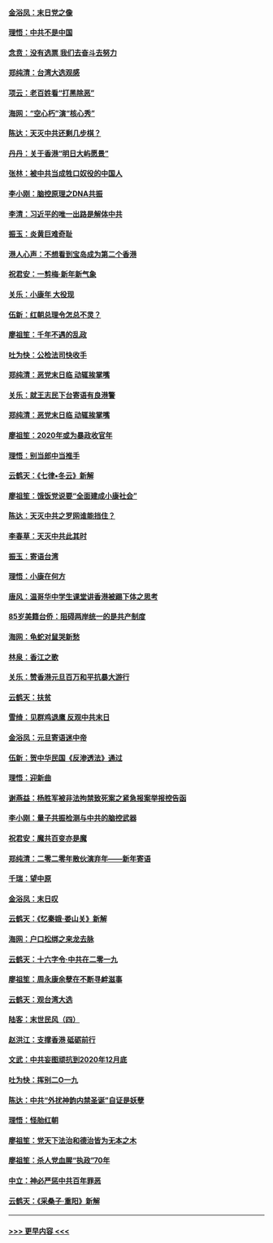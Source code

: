 #### [金浴凤：末日党之像](../pages/nsc993/n11787475.md?t=01130344) 
#### [理悟：中共不是中国](../pages/nsc993/n11787463.md?t=01130344) 
#### [念贲：没有选票  我们去奋斗去努力](../pages/nsc993/n11787398.md?t=01130344) 
#### [郑纯清：台湾大选观感](../pages/nsc993/n11786210.md?t=01130344) 
#### [项云：老百姓看“打黑除恶”](../pages/nsc993/n11785398.md?t=01130344) 
#### [海网：“空心朽”演“核心秀”](../pages/nsc993/n11783874.md?t=01130344) 
#### [陈达：天灭中共还剩几步棋？](../pages/nsc993/n11783719.md?t=01130344) 
#### [丹丹：关于香港“明日大屿愿景”](../pages/nsc993/n11783273.md?t=01130344) 
#### [张林：被中共当成牲口奴役的中国人](../pages/nsc993/n11782397.md?t=01130344) 
#### [李小刚：脑控原理之DNA共振](../pages/nsc993/n11780962.md?t=01130344) 
#### [李清：习近平的唯一出路是解体中共](../pages/nsc993/n11780866.md?t=01130344) 
#### [振玉：炎黄巨难奇耻](../pages/nsc993/n11779632.md?t=01130344) 
#### [港人心声：不想看到宝岛成为第二个香港](../pages/nsc993/n11778817.md?t=01130344) 
#### [祝君安：一剪梅‧新年新气象](../pages/nsc993/n11776340.md?t=01130344) 
#### [关乐：小康年 大役现](../pages/nsc993/n11774213.md?t=01130344) 
#### [伍新：红朝总理令怎总不灵？](../pages/nsc993/n11770813.md?t=01130344) 
#### [廖祖笙：千年不遇的乱政](../pages/nsc993/n11770373.md?t=01130344) 
#### [吐为快：公检法司快收手](../pages/nsc993/n11770359.md?t=01130344) 
#### [郑纯清：恶党末日临 动辄挨掌嘴](../pages/nsc993/n11769912.md?t=01130344) 
#### [关乐：就王志民下台寄语有良港警](../pages/nsc993/n11769903.md?t=01130344) 
#### [郑纯清：恶党末日临 动辄挨掌嘴](../pages/nsc993/n11769356.md?t=01130344) 
#### [廖祖笙：2020年或为暴政收官年](../pages/nsc993/n11768216.md?t=01130344) 
#### [理悟：别当郎中当推手](../pages/nsc993/n11768243.md?t=01130344) 
#### [云鹤天：《七律▪冬云》新解](../pages/nsc993/n11768204.md?t=01130344) 
#### [廖祖笙：饿饭党说要“全面建成小康社会”](../pages/nsc993/n11767482.md?t=01130344) 
#### [陈达：天灭中共之罗网谁能挡住？](../pages/nsc993/n11767465.md?t=01130344) 
#### [李春草：天灭中共此其时](../pages/nsc993/n11767452.md?t=01130344) 
#### [振玉：寄语台湾](../pages/nsc993/n11767432.md?t=01130344) 
#### [理悟：小康在何方](../pages/nsc993/n11767394.md?t=01130344) 
#### [唐风：温哥华中学生课堂讲香港被踢下体之思考](../pages/nsc993/n11766848.md?t=01130344) 
#### [85岁美籍台侨：阻碍两岸统一的是共产制度](../pages/nsc993/n11765043.md?t=01130344) 
#### [海网：龟蛇对鼠哭新愁](../pages/nsc993/n11764895.md?t=01130344) 
#### [林泉：香江之歌](../pages/nsc993/n11764415.md?t=01130344) 
#### [关乐：赞香港元旦百万和平抗暴大游行](../pages/nsc993/n11764382.md?t=01130344) 
#### [云鹤天：扶贫](../pages/nsc993/n11764245.md?t=01130344) 
#### [雪绮：见群鸡退鹰  反观中共末日](../pages/nsc993/n11762112.md?t=01130344) 
#### [金浴凤：元旦寄语迷中帝](../pages/nsc993/n11761788.md?t=01130344) 
#### [伍新：贺中华民国《反渗透法》通过](../pages/nsc993/n11761994.md?t=01130344) 
#### [理悟：迎新曲](../pages/nsc993/n11761152.md?t=01130344) 
#### [谢燕益：杨胜军被非法拘禁致死案之紧急报案举报控告函](../pages/nsc993/n11756134.md?t=01130344) 
#### [李小刚：量子共振检测与中共的脑控武器](../pages/nsc993/n11754518.md?t=01130344) 
#### [祝君安：魔共百变亦是魔](../pages/nsc993/n11754469.md?t=01130344) 
#### [郑纯清：二零二零年散伙演弃年——新年寄语](../pages/nsc993/n11754195.md?t=01130344) 
#### [千瑞：望中原](../pages/nsc993/n11754159.md?t=01130344) 
#### [金浴凤：末日叹](../pages/nsc993/n11752359.md?t=01130344) 
#### [云鹤天：《忆秦娥‧娄山关》新解](../pages/nsc993/n11752348.md?t=01130344) 
#### [海网：户口松绑之来龙去脉](../pages/nsc993/n11752328.md?t=01130344) 
#### [云鹤天：十六字令‧中共在二零一九](../pages/nsc993/n11752305.md?t=01130344) 
#### [廖祖笙：周永康余孽在不断寻衅滋事](../pages/nsc993/n11751013.md?t=01130344) 
#### [云鹤天：观台湾大选](../pages/nsc993/n11751007.md?t=01130344) 
#### [陆客：末世民风（四）](../pages/nsc993/n11749203.md?t=01130344) 
#### [赵洪江：支撑香港 砥砺前行](../pages/nsc993/n11748482.md?t=01130344) 
#### [文武：中共妄图顽抗到2020年12月底](../pages/nsc993/n11748446.md?t=01130344) 
#### [吐为快：挥别二O一九](../pages/nsc993/n11748411.md?t=01130344) 
#### [陈达：中共“外扰神韵内禁圣诞”自证是妖孽](../pages/nsc993/n11748226.md?t=01130344) 
#### [理悟：怪胎红朝](../pages/nsc993/n11748206.md?t=01130344) 
#### [廖祖笙：党天下法治和德治皆为无本之木](../pages/nsc993/n11748135.md?t=01130344) 
#### [廖祖笙：杀人党血腥“执政”70年](../pages/nsc993/n11745144.md?t=01130344) 
#### [中立：神必严惩中共百年罪恶](../pages/nsc993/n11744970.md?t=01130344) 
#### [云鹤天：《采桑子‧重阳》新解](../pages/nsc993/n11744948.md?t=01130344) 

----
#### [ >>> 更早内容 <<< ](../indexes/nsc993-earlier.md)
